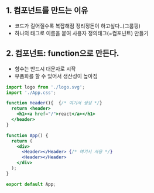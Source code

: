 ## 1. 컴포넌트를 만드는 이유
- 코드가 길어질수록 복잡해짐 정리정돈이 하고싶다..(그룹핑)   
- 하나의 태그로 이름을 붙여 사용자 정의태그(=컴포넌트) 만들기   

## 2. 컴포넌트: function으로 만든다.
- 함수는 반드시 대문자로 시작   
- 부품화를 할 수 있어서 생산성이 높아짐   
```jsx
import logo from './logo.svg';
import './App.css';

function Header(){  {/* 여기서 생성 */} 
  return <header>
    <h1><a href="/">react</a></h1>
  </header>
}

function App() {
  return (
    <div>
      <Header></Header> {/* 여기서 사용 */} 
      <Header></Header>
    </div>
  );
}

export default App;
```